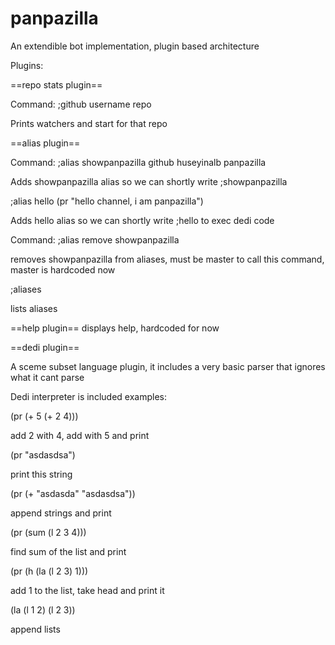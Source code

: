panpazilla
==========

An extendible bot implementation, plugin based architecture

Plugins:

==repo stats plugin==

Command: ;github username repo

Prints watchers and start for that repo

==alias plugin==

Command: ;alias showpanpazilla github huseyinalb panpazilla

Adds showpanpazilla alias so we can shortly write ;showpanpazilla

;alias hello (pr "hello channel, i am panpazilla")

Adds hello alias so we can shortly write ;hello to exec dedi code

Command: ;alias remove showpanpazilla

removes showpanpazilla from aliases, must be master to call this command, master is hardcoded now

;aliases

lists aliases

==help plugin==
displays help, hardcoded for now

==dedi plugin==

A sceme subset language plugin, it includes a very basic parser that ignores what it cant parse

Dedi interpreter is included examples:

(pr (+ 5 (+ 2 4)))

add 2 with 4, add with 5 and print

(pr "asdasdsa")

print this string

(pr (+ "asdasda" "asdasdsa"))

append strings and print

(pr (sum (l 2 3 4)))

find sum of the list and print

(pr (h (la (l 2 3) 1)))

add 1 to the list, take head and print it

(la (l 1 2) (l 2 3))

append lists
